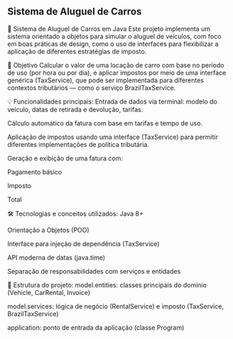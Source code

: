 ## Sistema de Aluguel de Carros

🚗 Sistema de Aluguel de Carros em Java
Este projeto implementa um sistema orientado a objetos para simular o aluguel de veículos, com foco em boas práticas de design, como o uso de interfaces para flexibilizar a aplicação de diferentes estratégias de imposto.

📌 Objetivo
Calcular o valor de uma locação de carro com base no período de uso (por hora ou por dia), e aplicar impostos por meio de uma interface genérica (TaxService), que pode ser implementada para diferentes contextos tributários — como o serviço BrazilTaxService.

💡 Funcionalidades principais:
Entrada de dados via terminal: modelo do veículo, datas de retirada e devolução, tarifas.

Cálculo automático da fatura com base em tarifas e tempo de uso.

Aplicação de impostos usando uma interface (TaxService) para permitir diferentes implementações de política tributária.

Geração e exibição de uma fatura com:

Pagamento básico

Imposto

Total

🛠️ Tecnologias e conceitos utilizados:
Java 8+

Orientação a Objetos (POO)

Interface para injeção de dependência (TaxService)

API moderna de datas (java.time)

Separação de responsabilidades com serviços e entidades

📁 Estrutura do projeto:
model.entities: classes principais do domínio (Vehicle, CarRental, Invoice)

model.services: lógica de negócio (RentalService) e imposto (TaxService, BrazilTaxService)

application: ponto de entrada da aplicação (classe Program)
